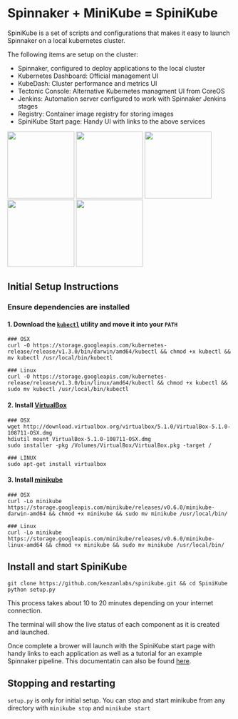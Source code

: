 # Spinnaker + MiniKube = SpiniKube
SpiniKube is a set of scripts and configurations that makes it easy to launch Spinnaker on a local kubernetes cluster.

The following items are setup on the cluster:
* Spinnaker, configured to deploy applications to the local cluster
* Kubernetes Dashboard: Official management UI
* KubeDash: Cluster performance and metrics UI
* Tectonic Console: Alternative Kubernetes managment UI from CoreOS
* Jenkins: Automation server configured to work with Spinnaker Jenkins stages
* Registry: Container image registry for storing images
* SpiniKube Start page: Handy UI with links to the above services

<img src="screenshots/spinnaker.png" width="150">
<img src="screenshots/dashboard.png" width="150">
<img src="screenshots/kubedash.png" width="150">
<img src="screenshots/tectonic.png" width="150">
<img src="screenshots/jenkins.png" width="150">


## Initial Setup Instructions

### Ensure dependencies are installed

#### 1. Download the [`kubectl`](http://kubernetes.io/docs/user-guide/kubectl-overview/) utility and move it into your `PATH`

```
### OSX
curl -O https://storage.googleapis.com/kubernetes-release/release/v1.3.0/bin/darwin/amd64/kubectl && chmod +x kubectl && mv kubectl /usr/local/bin/kubectl

### Linux
curl -O https://storage.googleapis.com/kubernetes-release/release/v1.3.0/bin/linux/amd64/kubectl && chmod +x kubectl && sudo mv kubectl /usr/local/bin/kubectl

```

#### 2. Install [VirtualBox](https://www.virtualbox.org/wiki/Downloads)

```
### OSX
wget http://download.virtualbox.org/virtualbox/5.1.0/VirtualBox-5.1.0-108711-OSX.dmg
hdiutil mount VirtualBox-5.1.0-108711-OSX.dmg
sudo installer -pkg /Volumes/VirtualBox/VirtualBox.pkg -target /

### LINUX
sudo apt-get install virtualbox 
```

#### 3. Install [minikube](https://github.com/kubernetes/minikube)

```
### OSX
curl -Lo minikube https://storage.googleapis.com/minikube/releases/v0.6.0/minikube-darwin-amd64 && chmod +x minikube && sudo mv minikube /usr/local/bin/

### Linux
curl -Lo minikube https://storage.googleapis.com/minikube/releases/v0.6.0/minikube-linux-amd64 && chmod +x minikube && sudo mv minikube /usr/local/bin/
```

## Install and start SpiniKube
```
git clone https://github.com/kenzanlabs/spinikube.git && cd SpiniKube
python setup.py
```

This process takes about 10 to 20 minutes depending on your internet connection.

The terminal will show the live status of each component as it is created and launched.

Once complete a brower will launch with the SpiniKube start page with handy links to each application as well as a tutorial for an example Spinnaker pipeline. This documentatin can also be found [here](start/).

## Stopping and restarting
`setup.py` is only for initial setup. You can stop and start minikube from any directory with `minikube stop` and `minikube start`
